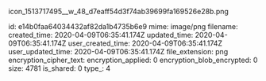 icon_1513717495__w_48_d7eaff54d3f74ab39699fa169526e28b.png

id: e14b0faa64034432af82da1b4735b6e9
mime: image/png
filename: 
created_time: 2020-04-09T06:35:41.174Z
updated_time: 2020-04-09T06:35:41.174Z
user_created_time: 2020-04-09T06:35:41.174Z
user_updated_time: 2020-04-09T06:35:41.174Z
file_extension: png
encryption_cipher_text: 
encryption_applied: 0
encryption_blob_encrypted: 0
size: 4781
is_shared: 0
type_: 4